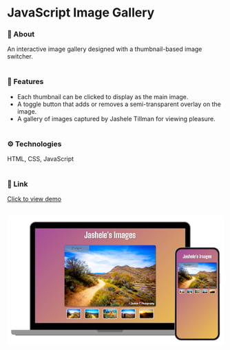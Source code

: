 # JavaScript Image Gallery

### 💬 About
An interactive image gallery designed with a thumbnail-based image switcher.
<br><br>


### 🧩 Features
- Each thumbnail can be clicked to display as the main image.
- A toggle button that adds or removes a semi-transparent overlay on the image.
- A gallery of images captured by Jashele Tillman for viewing pleasure.
<br><br>



### ⚙️ Technologies
HTML, CSS, JavaScript
<br><br>



### 🔗 Link
[Click to view demo](https://jasheloper.github.io/img-gallery-js-2/)
<br><br>


[![Color Tile Playground preview](/images/image-gallery.png)](https://jasheloper.github.io/img-gallery-js-2/)
